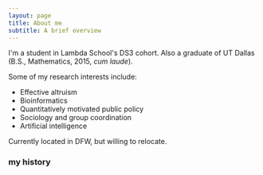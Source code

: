 ```yaml
---
layout: page
title: About me
subtitle: A brief overview
---
```


I'm a student in Lambda School's DS3 cohort. Also a graduate of UT Dallas (B.S., Mathematics, 2015, *cum laude*). 

Some of my research interests include:

- Effective altruism
- Bioinformatics
- Quantitatively motivated public policy
- Sociology and group coordination
- Artificial intelligence

Currently located in DFW, but willing to relocate.

### my history
